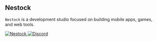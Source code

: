 ## Nestock
`Nestock` is a development studio focused on building mobile apps, games, and web tools.

<p align="left">
  <a href="https://nestock.pl">
    <img src="https://img.shields.io/badge/nestock.pl-black?style=for-the-badge&logo=windowsterminal&logoColor=white" alt="Nestock" />
  </a>
  <a href="https://discord.gg/">
    <img src="https://img.shields.io/badge/Discord-black?style=for-the-badge&logo=windowsterminal&logoColor=white" alt="Discord" />
  </a>
</p>
